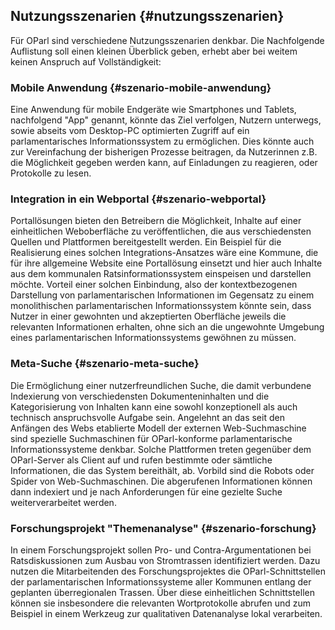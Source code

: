 ## Nutzungsszenarien {#nutzungsszenarien}

Für OParl sind verschiedene Nutzungsszenarien denkbar. Die Nachfolgende Auflistung soll einen kleinen Überblick geben, erhebt aber bei weitem keinen Anspruch auf Vollständigkeit:

### Mobile Anwendung {#szenario-mobile-anwendung}

Eine Anwendung für mobile Endgeräte wie Smartphones und Tablets, nachfolgend "App" genannt, könnte das Ziel verfolgen, Nutzern unterwegs, sowie abseits vom Desktop-PC optimierten Zugriff auf ein parlamentarisches Informationssystem zu ermöglichen. Dies könnte auch zur Vereinfachung der bisherigen Prozesse beitragen, da Nutzerinnen z.B. die Möglichkeit gegeben werden kann, auf Einladungen zu reagieren, oder Protokolle zu lesen.

### Integration in ein Webportal {#szenario-webportal}

Portallösungen bieten den Betreibern die Möglichkeit, Inhalte auf einer einheitlichen Weboberfläche zu veröffentlichen, die aus verschiedensten Quellen und Plattformen bereitgestellt werden. Ein Beispiel für die Realisierung eines solchen Integrations-Ansatzes wäre eine Kommune, die für ihre allgemeine Website eine Portallösung einsetzt und hier auch Inhalte aus dem kommunalen Ratsinformationssystem einspeisen und darstellen möchte. Vorteil einer solchen Einbindung, also der kontextbezogenen Darstellung von parlamentarischen Informationen im Gegensatz zu einem monolithischen parlamentarischen Informationssystem könnte sein, dass Nutzer in einer gewohnten und akzeptierten Oberfläche jeweils die relevanten Informationen erhalten, ohne sich an die ungewohnte Umgebung eines parlamentarischen Informationssystems gewöhnen zu müssen.

### Meta-Suche {#szenario-meta-suche}

Die Ermöglichung einer nutzerfreundlichen Suche, die damit verbundene Indexierung von verschiedensten Dokumenteninhalten und die Kategorisierung von Inhalten kann eine sowohl konzeptionell als auch technisch anspruchsvolle Aufgabe sein. Angelehnt an das seit den Anfängen des Webs etablierte Modell der externen Web-Suchmaschine sind spezielle Suchmaschinen für OParl-konforme parlamentarische Informationssysteme denkbar. Solche Plattformen treten gegenüber dem OParl-Server als Client auf und rufen bestimmte oder sämtliche Informationen, die das System bereithält, ab. Vorbild sind die Robots oder Spider von Web-Suchmaschinen. Die abgerufenen Informationen können dann indexiert und je nach Anforderungen für eine gezielte Suche weiterverarbeitet werden.

### Forschungsprojekt "Themenanalyse" {#szenario-forschung}

In einem Forschungsprojekt sollen Pro- und Contra-Argumentationen bei Ratsdiskussionen zum Ausbau von Stromtrassen identifiziert werden. Dazu nutzen die Mitarbeitenden des Forschungsprojektes die OParl-Schnittstellen der parlamentarischen Informationssysteme aller Kommunen entlang der geplanten überregionalen Trassen. Über diese einheitlichen Schnittstellen können sie insbesondere die relevanten Wortprotokolle abrufen und zum Beispiel in einem Werkzeug zur qualitativen Datenanalyse lokal verarbeiten.